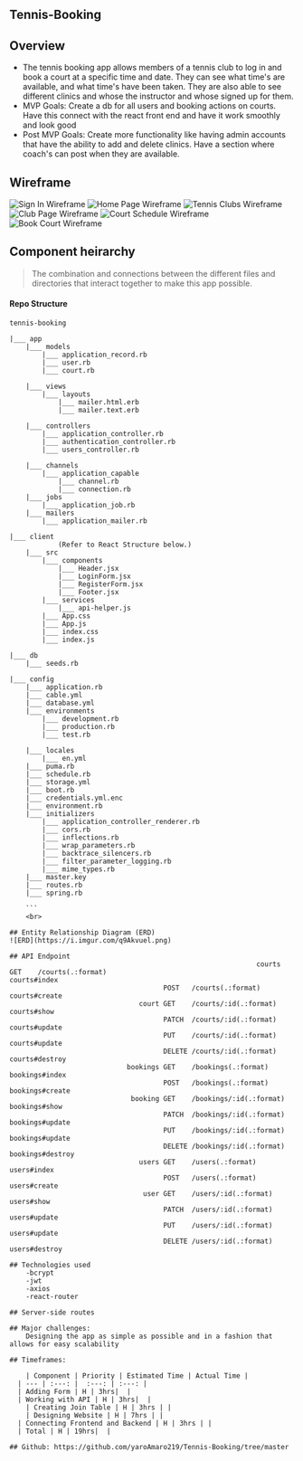 ## Tennis-Booking 

## Overview

- The tennis booking app allows members of a tennis club to log in and book a court at a specific time and date. They can see what time's are available, and what time's have been taken. They are also able to see different clinics and whose the instructor and whose signed up for them. 
- MVP Goals: Create a db for all users and booking actions on courts. Have this connect with the react front end and have it work smoothly and look good
- Post MVP Goals: Create more functionality like having admin accounts that have the ability to add and delete clinics. Have a section where coach's can post when they are available. 

## Wireframe
![Sign In Wireframe](https://i.imgur.com/rIDLPvml.png)
![Home Page Wireframe](https://i.imgur.com/Qr98pYgl.png)
![Tennis Clubs Wireframe](https://i.imgur.com/uc1ncILl.png)
![Club Page Wireframe](https://i.imgur.com/krmdWN7l.png)
![Court Schedule Wireframe](https://i.imgur.com/9QAmYuUl.png)
![Book Court Wireframe](https://i.imgur.com/p2LY0vVl.png)

## Component heirarchy
	
> The combination and connections between the different files and directories that interact together to make this app possible. 

#### Repo Structure

```
tennis-booking

|___ app
	|___ models
		|___ application_record.rb
		|___ user.rb
		|___ court.rb

	|___ views
		|___ layouts
			|___ mailer.html.erb
			|___ mailer.text.erb

	|___ controllers
		|___ application_controller.rb
		|___ authentication_controller.rb
		|___ users_controller.rb

	|___ channels
		|___ application_capable
			|___ channel.rb
			|___ connection.rb
	|___ jobs
		|___ application_job.rb
	|___ mailers
		|___ application_mailer.rb

|___ client
			(Refer to React Structure below.)
	|___ src
		|___ components
			|___ Header.jsx
			|___ LoginForm.jsx
			|___ RegisterForm.jsx
			|___ Footer.jsx
		|___ services
			|___ api-helper.js
		|___ App.css
		|___ App.js
		|___ index.css
		|___ index.js

|___ db
	|___ seeds.rb

|___ config
	|___ application.rb      
	|___ cable.yml          
	|___ database.yml       
	|___ environments
		|___ development.rb
		|___ production.rb
		|___ test.rb

	|___ locales
		|___ en.yml
	|___ puma.rb            
	|___ schedule.rb        
	|___ storage.yml
	|___ boot.rb            
	|___ credentials.yml.enc 
	|___ environment.rb     
	|___ initializers 
		|___ application_controller_renderer.rb 
		|___ cors.rb                           
		|___ inflections.rb                    
		|___ wrap_parameters.rb
		|___ backtrace_silencers.rb            
		|___ filter_parameter_logging.rb       
		|___ mime_types.rb
	|___ master.key 
	|___ routes.rb 
	|___ spring.rb
			
	```
	<br>

## Entity Relationship Diagram (ERD)
![ERD](https://i.imgur.com/q9Akvuel.png)

## API Endpoint
															 courts GET    /courts(.:format)                                                                        courts#index
                                      POST   /courts(.:format)                                                                        courts#create
                                court GET    /courts/:id(.:format)                                                                    courts#show
                                      PATCH  /courts/:id(.:format)                                                                    courts#update
                                      PUT    /courts/:id(.:format)                                                                    courts#update
                                      DELETE /courts/:id(.:format)                                                                    courts#destroy
                             bookings GET    /bookings(.:format)                                                                      bookings#index
                                      POST   /bookings(.:format)                                                                      bookings#create
                              booking GET    /bookings/:id(.:format)                                                                  bookings#show
                                      PATCH  /bookings/:id(.:format)                                                                  bookings#update
                                      PUT    /bookings/:id(.:format)                                                                  bookings#update
                                      DELETE /bookings/:id(.:format)                                                                  bookings#destroy
                                users GET    /users(.:format)                                                                         users#index
                                      POST   /users(.:format)                                                                         users#create
                                 user GET    /users/:id(.:format)                                                                     users#show
                                      PATCH  /users/:id(.:format)                                                                     users#update
                                      PUT    /users/:id(.:format)                                                                     users#update
                                      DELETE /users/:id(.:format)                                                                     users#destroy

## Technologies used
	-bcrypt
	-jwt
	-axios
	-react-router

## Server-side routes

## Major challenges:
	Designing the app as simple as possible and in a fashion that allows for easy scalability

## Timeframes:

	| Component | Priority | Estimated Time | Actual Time |
  | --- | :---: |  :---: | :---: |
  | Adding Form | H | 3hrs|  |
  | Working with API | H | 3hrs|  |
	| Creating Join Table | H | 3hrs | |
	| Designing Website | H | 7hrs | |
  | Connecting Frontend and Backend | H | 3hrs | |
  | Total | H | 19hrs|  |
  
## Github: https://github.com/yaroAmaro219/Tennis-Booking/tree/master
